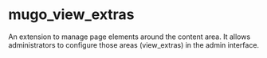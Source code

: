 mugo_view_extras
================
An extension to manage page elements around the content area. It allows
administrators to configure those areas (view_extras) in the admin interface.
